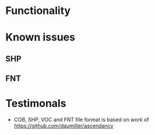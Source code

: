 # Functionality

# Known issues 

## SHP

## FNT

# Testimonals
- COB, SHP, VOC and FNT file format is based on work of https://github.com/daumiller/ascendancy 
